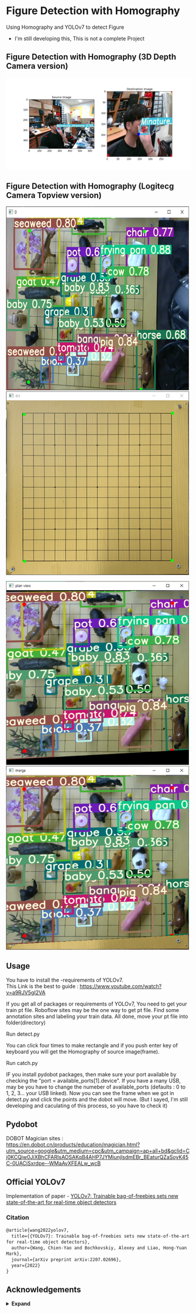 # Figure Detection with Homography

Using Homography and YOLOv7 to detect Figure
* I'm still developing this, This is not a complete Project


## Figure Detection with Homography (3D Depth Camera version)
![alt text](https://github.com/Junst/Computer-Vision/blob/main/Object%20Detection/YOLO/YOLO%20v7/Figure%20Detection%20with%20Homography/Results/outputresults.png)

## Figure Detection with Homography (Logitecg Camera Topview version)
<img src="https://github.com/Junst/Computer-Vision/blob/main/Object%20Detection/YOLO/YOLO%20v7/Figure%20Detection%20with%20Homography/detect2results/cam%20capture.PNG" width="500" height="500"><img src="https://github.com/Junst/Computer-Vision/blob/main/Object%20Detection/YOLO/YOLO%20v7/Figure%20Detection%20with%20Homography/detect2results/pan%20capture.PNG" width="500" height="500">

<img src="https://github.com/Junst/Computer-Vision/blob/main/Object%20Detection/YOLO/YOLO%20v7/Figure%20Detection%20with%20Homography/detect2results/plane%20capture.PNG" width="500" height="500"><img src="https://github.com/Junst/Computer-Vision/blob/main/Object%20Detection/YOLO/YOLO%20v7/Figure%20Detection%20with%20Homography/detect2results/merge%20capture.PNG" width="500" height="500">

## Usage

You have to install the -requirements of YOLOv7.<br>
This Link is the best to guide : https://www.youtube.com/watch?v=a9RJV5gI2VA<br>

If you get all of packages or requirements of YOLOv7, You need to get your train pt file. Roboflow sites may be the one way to get pt file. Find some annotation sites and labeling your train data. All done, move your pt file into folder(directory)

Run detect.py

You can click four times to make rectangle and if you push enter key of keyboard you will get the Homography of source image(frame).

Run catch.py

IF you install pydobot packages, then make sure your port available by checking the "port = available_ports[1].device". If you have a many USB, may be you have to change the numeber of available_ports (defaults : 0 to 1, 2, 3... your USB linked). Now you can see the frame when we got in detect.py and click the points and the dobot will move. (But I sayed, I'm still developing and caculating of this process, so you have to check it)

## Pydobot

DOBOT Magician sites : https://en.dobot.cn/products/education/magician.html?utm_source=google&utm_medium=cpc&utm_campaign=ap+all+bd&gclid=Cj0KCQjw0JiXBhCFARIsAOSAKqB4AHP7JYMiunjlsdmEBr_BEaturQZaSoyK45C-0UACiSxrdpe--WMaAvXFEALw_wcB



## Official YOLOv7

Implementation of paper - [YOLOv7: Trainable bag-of-freebies sets new state-of-the-art for real-time object detectors](https://arxiv.org/abs/2207.02696)


### Citation

```
@article{wang2022yolov7,
  title={{YOLOv7}: Trainable bag-of-freebies sets new state-of-the-art for real-time object detectors},
  author={Wang, Chien-Yao and Bochkovskiy, Alexey and Liao, Hong-Yuan Mark},
  journal={arXiv preprint arXiv:2207.02696},
  year={2022}
}
```

## Acknowledgements

<details><summary> <b>Expand</b> </summary>

Root
* [https://github.com/AlexeyAB/darknet](https://github.com/AlexeyAB/darknet)
* [https://github.com/WongKinYiu/yolor](https://github.com/WongKinYiu/yolor)
* [https://github.com/WongKinYiu/PyTorch_YOLOv4](https://github.com/WongKinYiu/PyTorch_YOLOv4)
* [https://github.com/WongKinYiu/ScaledYOLOv4](https://github.com/WongKinYiu/ScaledYOLOv4)
* [https://github.com/Megvii-BaseDetection/YOLOX](https://github.com/Megvii-BaseDetection/YOLOX)
* [https://github.com/ultralytics/yolov3](https://github.com/ultralytics/yolov3)
* [https://github.com/ultralytics/yolov5](https://github.com/ultralytics/yolov5)
* [https://github.com/DingXiaoH/RepVGG](https://github.com/DingXiaoH/RepVGG)
* [https://github.com/JUGGHM/OREPA_CVPR2022](https://github.com/JUGGHM/OREPA_CVPR2022)
* [https://github.com/TexasInstruments/edgeai-yolov5/tree/yolo-pose](https://github.com/TexasInstruments/edgeai-yolov5/tree/yolo-pose)

Personal
* [https://github.com/FW2022/Realsense_SSD_Model](https://github.com/FW2022/Realsense_SSD_Model)
* [https://github.com/dbloisi/homography-computation](https://github.com/dbloisi/homography-computation)

</details>
